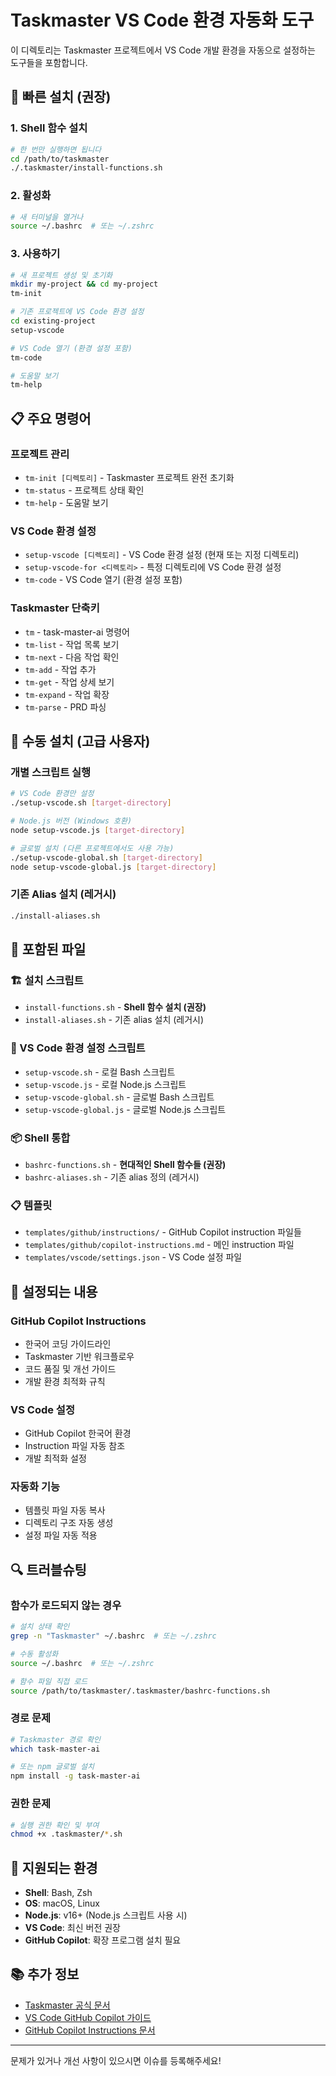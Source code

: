 # Taskmaster VS Code 환경 자동화 도구

이 디렉토리는 Taskmaster 프로젝트에서 VS Code 개발 환경을 자동으로 설정하는 도구들을 포함합니다.

## 🚀 빠른 설치 (권장)

### 1. Shell 함수 설치
```bash
# 한 번만 실행하면 됩니다
cd /path/to/taskmaster
./.taskmaster/install-functions.sh
```

### 2. 활성화
```bash
# 새 터미널을 열거나
source ~/.bashrc  # 또는 ~/.zshrc
```

### 3. 사용하기
```bash
# 새 프로젝트 생성 및 초기화
mkdir my-project && cd my-project
tm-init

# 기존 프로젝트에 VS Code 환경 설정
cd existing-project
setup-vscode

# VS Code 열기 (환경 설정 포함)
tm-code

# 도움말 보기
tm-help
```

## 📋 주요 명령어

### 프로젝트 관리
- `tm-init [디렉토리]` - Taskmaster 프로젝트 완전 초기화
- `tm-status` - 프로젝트 상태 확인
- `tm-help` - 도움말 보기

### VS Code 환경 설정
- `setup-vscode [디렉토리]` - VS Code 환경 설정 (현재 또는 지정 디렉토리)
- `setup-vscode-for <디렉토리>` - 특정 디렉토리에 VS Code 환경 설정
- `tm-code` - VS Code 열기 (환경 설정 포함)

### Taskmaster 단축키
- `tm` - task-master-ai 명령어
- `tm-list` - 작업 목록 보기
- `tm-next` - 다음 작업 확인
- `tm-add` - 작업 추가
- `tm-get` - 작업 상세 보기
- `tm-expand` - 작업 확장
- `tm-parse` - PRD 파싱

## 🔧 수동 설치 (고급 사용자)

### 개별 스크립트 실행
```bash
# VS Code 환경만 설정
./setup-vscode.sh [target-directory]

# Node.js 버전 (Windows 호환)
node setup-vscode.js [target-directory]

# 글로벌 설치 (다른 프로젝트에서도 사용 가능)
./setup-vscode-global.sh [target-directory]
node setup-vscode-global.js [target-directory]
```

### 기존 Alias 설치 (레거시)
```bash
./install-aliases.sh
```

## 📁 포함된 파일

### 🏗️ 설치 스크립트
- `install-functions.sh` - **Shell 함수 설치 (권장)**
- `install-aliases.sh` - 기존 alias 설치 (레거시)

### 🔧 VS Code 환경 설정 스크립트
- `setup-vscode.sh` - 로컬 Bash 스크립트
- `setup-vscode.js` - 로컬 Node.js 스크립트
- `setup-vscode-global.sh` - 글로벌 Bash 스크립트
- `setup-vscode-global.js` - 글로벌 Node.js 스크립트

### 📦 Shell 통합
- `bashrc-functions.sh` - **현대적인 Shell 함수들 (권장)**
- `bashrc-aliases.sh` - 기존 alias 정의 (레거시)

### 📋 템플릿
- `templates/github/instructions/` - GitHub Copilot instruction 파일들
- `templates/github/copilot-instructions.md` - 메인 instruction 파일
- `templates/vscode/settings.json` - VS Code 설정 파일

## 🎯 설정되는 내용

### GitHub Copilot Instructions
- 한국어 코딩 가이드라인
- Taskmaster 기반 워크플로우
- 코드 품질 및 개선 가이드
- 개발 환경 최적화 규칙

### VS Code 설정
- GitHub Copilot 한국어 환경
- Instruction 파일 자동 참조
- 개발 최적화 설정

### 자동화 기능
- 템플릿 파일 자동 복사
- 디렉토리 구조 자동 생성
- 설정 파일 자동 적용

## 🔍 트러블슈팅

### 함수가 로드되지 않는 경우
```bash
# 설치 상태 확인
grep -n "Taskmaster" ~/.bashrc  # 또는 ~/.zshrc

# 수동 활성화
source ~/.bashrc  # 또는 ~/.zshrc

# 함수 파일 직접 로드
source /path/to/taskmaster/.taskmaster/bashrc-functions.sh
```

### 경로 문제
```bash
# Taskmaster 경로 확인
which task-master-ai

# 또는 npm 글로벌 설치
npm install -g task-master-ai
```

### 권한 문제
```bash
# 실행 권한 확인 및 부여
chmod +x .taskmaster/*.sh
```

## 🤝 지원되는 환경

- **Shell**: Bash, Zsh
- **OS**: macOS, Linux
- **Node.js**: v16+ (Node.js 스크립트 사용 시)
- **VS Code**: 최신 버전 권장
- **GitHub Copilot**: 확장 프로그램 설치 필요

## 📚 추가 정보

- [Taskmaster 공식 문서](https://github.com/taskmaster-ai/taskmaster)
- [VS Code GitHub Copilot 가이드](https://docs.github.com/en/copilot)
- [GitHub Copilot Instructions 문서](https://docs.github.com/en/copilot/customizing-copilot/adding-custom-instructions-for-github-copilot)

---

문제가 있거나 개선 사항이 있으시면 이슈를 등록해주세요!
